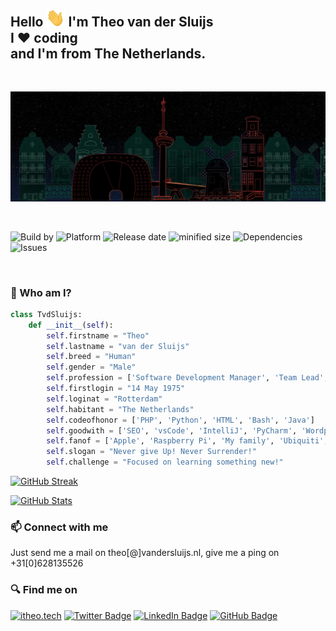 <h2>
    Hello <img src="https://raw.githubusercontent.com/tvdsluijs/tvdsluijs/main/wave.gif" width="30px"> I'm Theo van der Sluijs <br/>
    I ❤️ coding  <br/>
    and I'm from The Netherlands.
    
</h2>
<br/>

![From Holland!](https://raw.githubusercontent.com/tvdsluijs/tvdsluijs/main/itheo-background.jpeg)

<br/>

![Build by](https://img.shields.io/badge/Build-By%202-yellow) ![Platform](https://img.shields.io/badge/Platform-Human%201.0-blue) ![Release date](https://img.shields.io/badge/Release%20date-14%20May%201975-orange) ![minified size](https://img.shields.io/badge/minified%20size-1.70mtr-brightgreen) ![Dependencies](https://img.shields.io/badge/Dependencies-Wife%20%26%20Kids-red) ![Issues](https://img.shields.io/badge/Issues-Some-green)

<br/>

### 🚀 Who am I?

```python
class TvdSluijs:
    def __init__(self):
        self.firstname = "Theo"
        self.lastname = "van der Sluijs"
        self.breed = "Human"
        self.gender = "Male"
        self.profession = ['Software Development Manager', 'Team Lead', 'Developer']
        self.firstlogin = "14 May 1975"
        self.loginat = "Rotterdam"
        self.habitant = "The Netherlands"
        self.codeofhonor = ['PHP', 'Python', 'HTML', 'Bash', 'Java']
        self.goodwith = ['SEO', 'vsCode', 'IntelliJ', 'PyCharm', 'Wordpress', 'Divi']
        self.fanof = ['Apple', 'Raspberry Pi', 'My family', 'Ubiquiti', 'Star Trek', 'MTB']
        self.slogan = "Never give Up! Never Surrender!"
        self.challenge = "Focused on learning something new!"
```

[![GitHub Streak](http://github-readme-streak-stats.herokuapp.com?user=tvdsluijs&theme=github-dark&hide_border=true&date_format=j%20M%5B%20Y%5D)](https://git.io/streak-stats)

[![GitHub Stats](https://github-readme-stats.vercel.app/api?username=tvdsluijs&show_icons=true&theme=dark)](https://git.io/streak-stats)

### 📫 Connect with me


Just send me a mail on theo[@]vandersluijs.nl, give me a ping on +31[0]628135526


### 🔍 Find me on
[![itheo.tech](https://img.shields.io/badge/iTheo-100000?style=for-the-badge&logo=WordPress&logoColor=brightgreen)](https://itheo.tech)
[![Twitter Badge](https://img.shields.io/badge/Twitter-1DA1F2?style=for-the-badge&logo=twitter&logoColor=white)](https://twitter.com/itheo_nl)
[![LinkedIn Badge](https://img.shields.io/badge/LinkedIn-0077B5?style=for-the-badge&logo=linkedin&logoColor=white)](https://www.linkedin.com/in/tvandersluijs/)
[![GitHub Badge](https://img.shields.io/badge/GitHub-100000?style=for-the-badge&logo=github&logoColor=white)](https://github.com/tvdsluijs)
